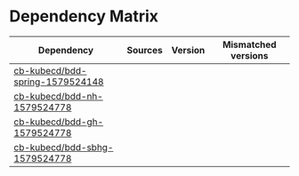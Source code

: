 # Dependency Matrix

Dependency | Sources | Version | Mismatched versions
---------- | ------- | ------- | -------------------
[cb-kubecd/bdd-spring-1579524148](https://github.com/cb-kubecd/bdd-spring-1579524148.git) |  | []() | 
[cb-kubecd/bdd-nh-1579524778](https://github.com/cb-kubecd/bdd-nh-1579524778.git) |  | []() | 
[cb-kubecd/bdd-gh-1579524778](https://github.com/cb-kubecd/bdd-gh-1579524778.git) |  | []() | 
[cb-kubecd/bdd-sbhg-1579524778](https://github.com/cb-kubecd/bdd-sbhg-1579524778.git) |  | []() | 
